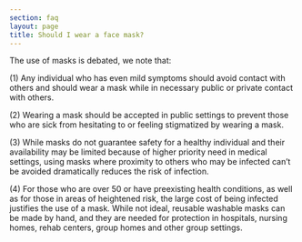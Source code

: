 ```yaml
---
section: faq
layout: page
title: Should I wear a face mask?
---
```


  The use of masks is debated, we note that:

  (1) Any individual who has even mild symptoms should avoid contact with others and should wear a mask while in necessary public or private contact with others.


  (2) Wearing a mask should be accepted in public settings to prevent those who are sick from hesitating to or feeling stigmatized by wearing a mask.


  (3) While masks do not guarantee safety for a healthy individual and their availability may be limited because of higher priority need in medical settings, using masks where proximity to others who may be infected can’t be avoided dramatically reduces the risk of infection.


  (4) For those who are over 50 or have preexisting health conditions, as well as for those in areas of heightened risk, the large cost of being infected justifies the use of a mask. While not ideal, reusable washable masks can be made by hand, and they are needed for protection in hospitals, nursing homes, rehab centers, group homes and other group settings.
